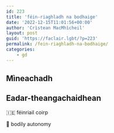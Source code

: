 ```yaml
---
id: 223
title: 'féin-riaghladh na bodhaige'
date: '2022-12-15T11:01:56+00:00'
author: 'Crìstean MacMhìcheil'
layout: post
guid: 'https://faclair.lgbt/?p=223'
permalink: /fein-riaghladh-na-bodhaige/
categories:
    - gd
---
```


## Mìneachadh

## Eadar-theangachaidhean

&#x1f1ee;&#x1f1ea; féinriail coirp

&#x1f3f4;&#xe0067;&#xe0062;&#xe0065;&#xe006e;&#xe0067;&#xe007f; bodily autonomy
